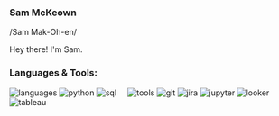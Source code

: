 ### Sam McKeown
/Sam Mak-Oh-en/

Hey there! I'm Sam.


### Languages & Tools:
![languages](https://img.shields.io/static/v1?label=&message=languages:&color=555&style=for-the-badge)
![python](https://img.shields.io/badge/Python-3776AB?style=for-the-badge&logo=python&logoColor=white)
![sql](https://img.shields.io/badge/SQL-4169E1?style=for-the-badge&logo=postgresql&logoColor=white)
&nbsp;&nbsp;&nbsp;
![tools](https://img.shields.io/static/v1?label=&message=tools:&color=555&style=for-the-badge)
![git](https://img.shields.io/badge/Git-F05032?style=for-the-badge&logo=git&logoColor=white)
![jira](https://img.shields.io/badge/Jira-4169E1.svg?&style=for-the-badge&logo=Jira&logoColor=white)
![jupyter](https://img.shields.io/badge/Jupyter-F37626.svg?&style=for-the-badge&logo=Jupyter&logoColor=white)
![looker](https://img.shields.io/badge/Looker-4285F4.svg?&style=for-the-badge&logo=Looker&logoColor=white)
![tableau](https://img.shields.io/badge/Tableau-2b4172.svg?&style=for-the-badge&logo=Tableau&logoColor=white)

